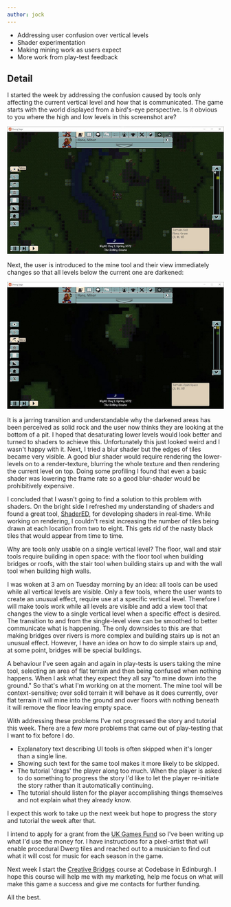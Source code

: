 ```yaml
---
author: jock
---
```

* Addressing user confusion over vertical levels
* Shader experimentation
* Making mining work as users expect
* More work from play-test feedback

## Detail

I started the week by addressing the confusion caused by tools only affecting the current vertical level and how that is communicated. The game starts with the world displayed from a bird's-eye perspective. Is it obvious to you where the high and low levels in this screenshot are?

![View Tool showing all vertical levels](/assets/img/ViewToolBirdsEyeView.jpg)

Next, the user is introduced to the mine tool and their view immediately changes so that all levels below the current one are darkened:

![Mine Tool showing only one level](/assets/img/MineToolOnlyCurrentLevel.jpg)

It is a jarring transition and understandable why the darkened areas has been perceived as solid rock and the user now thinks they are looking at the bottom of a pit. I hoped that desaturating lower levels would look better and turned to shaders to achieve this. Unfortunately this just looked weird and I wasn't happy with it. Next, I tried a blur shader but the edges of tiles became very visible. A good blur shader would require rendering the lower-levels on to a render-texture, blurring the whole texture and then rendering the current level on top. Doing some profiling I found that even a basic shader was lowering the frame rate so a good blur-shader would be prohibitively expensive.

I concluded that I wasn't going to find a solution to this problem with shaders. On the bright side I refreshed my understanding of shaders and found a great tool, [ShaderED](https://github.com/dfranx/SHADERed), for developing shaders in real-time. While working on rendering, I couldn't resist increasing the number of tiles being drawn at each location from two to eight. This gets rid of the nasty black tiles that would appear from time to time.

Why are tools only usable on a single vertical level? The floor, wall and stair tools require building in open space: with the floor tool when building bridges or roofs, with the stair tool when building stairs up and with the wall tool when building high walls.

I was woken at 3 am on Tuesday morning by an idea: all tools can be used while all vertical levels are visible. Only a few tools, where the user wants to create an unusual effect, require use at a specific vertical level. Therefore I will make tools work while all levels are visible and add a view tool that changes the view to a single vertical level when a specific effect is desired. The transition to and from the single-level view can be smoothed to better communicate what is happening. The only downsides to this are that making bridges over rivers is more complex and building stairs up is not an unusual effect. However, I have an idea on how to do simple stairs up and, at some point, bridges will be special buildings.

A behaviour I've seen again and again in play-tests is users taking the mine tool, selecting an area of flat terrain and then being confused when nothing happens. When I ask what they expect they all say "to mine down into the ground." So that's what I'm working on at the moment. The mine tool will be context-sensitive; over solid terrain it will behave as it does currently, over flat terrain it will mine into the ground and over floors with nothing beneath it will remove the floor leaving empty space.

With addressing these problems I've not progressed the story and tutorial this week. There are a few more problems that came out of play-testing that I want to fix before I do.

* Explanatory text describing UI tools is often skipped when it's longer than a single line.
* Showing such text for the same tool makes it more likely to be skipped.
* The tutorial 'drags' the player along too much. When the player is asked to do something to progress the story I'd like to let the player re-initiate the story rather than it automatically continuing.
* The tutorial should listen for the player accomplishing things themselves and not explain what they already know.

I expect this work to take up the next week but hope to progress the story and tutorial the week after that.

I intend to apply for a grant from the [UK Games Fund](https://ukgamesfund.com/) so I've been writing up what I'd use the money for. I have instructions for a pixel-artist that will enable procedural Dwerg tiles and reached out to a musician to find out what it will cost for music for each season in the game.

Next week I start the [Creative Bridges](https://www.thisiscodebase.com/creative-bridge) course at Codebase in Edinburgh. I hope this course will help me with my marketing, help me focus on what will make this game a success and give me contacts for further funding.

All the best.